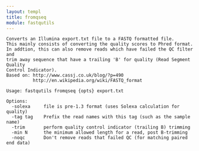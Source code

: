 ```yaml
---
layout: templ
title: fromqseq
module: fastqutils
---
```

    
    Converts an Illumina export.txt file to a FASTQ formatted file.
    This mainly consists of converting the quality scores to Phred format.
    In addtion, this can also remove reads which have failed the QC filter and
    trim away sequence that have a trailing 'B' for quality (Read Segment Quality
    Control Indicator).
    Based on: http://www.cassj.co.uk/blog/?p=490
              http://en.wikipedia.org/wiki/FASTQ_format
    
    Usage: fastqutils fromqseq {opts} export.txt
    
    Options:
      -solexa     file is pre-1.3 format (uses Solexa calculation for quality)
      -tag tag    Prefix the read names with this tag (such as the sample name)
      -trim       perform quality control indicator (trailing B) trimming
      -min N      the minimum allowed length for a read, post B-trimming
      -noqc       Don't remove reads that failed QC (for matching paired end data)
    
    
